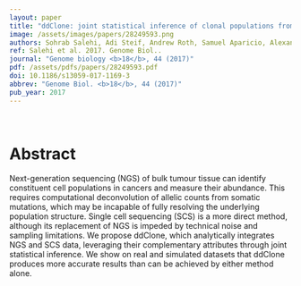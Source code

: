 ```yaml
---
layout: paper
title: "ddClone: joint statistical inference of clonal populations from single cell and bulk tumour sequencing data."
image: /assets/images/papers/28249593.png
authors: Sohrab Salehi, Adi Steif, Andrew Roth, Samuel Aparicio, Alexandre Bouchard-Côté, Sohrab P Shah
ref: Salehi et al. 2017. Genome Biol..
journal: "Genome biology <b>18</b>, 44 (2017)"
pdf: /assets/pdfs/papers/28249593.pdf
doi: 10.1186/s13059-017-1169-3
abbrev: "Genome Biol. <b>18</b>, 44 (2017)"
pub_year: 2017
---
```


<br />
<div data-badge-popover="right" data-badge-type="donut" data-pmid="28249593" data-hide-no-mentions="true" class="altmetric-embed"></div>

# Abstract

Next-generation sequencing (NGS) of bulk tumour tissue can identify constituent cell populations in cancers and measure their abundance. This requires computational deconvolution of allelic counts from somatic mutations, which may be incapable of fully resolving the underlying population structure. Single cell sequencing (SCS) is a more direct method, although its replacement of NGS is impeded by technical noise and sampling limitations. We propose ddClone, which analytically integrates NGS and SCS data, leveraging their complementary attributes through joint statistical inference. We show on real and simulated datasets that ddClone produces more accurate results than can be achieved by either method alone.

